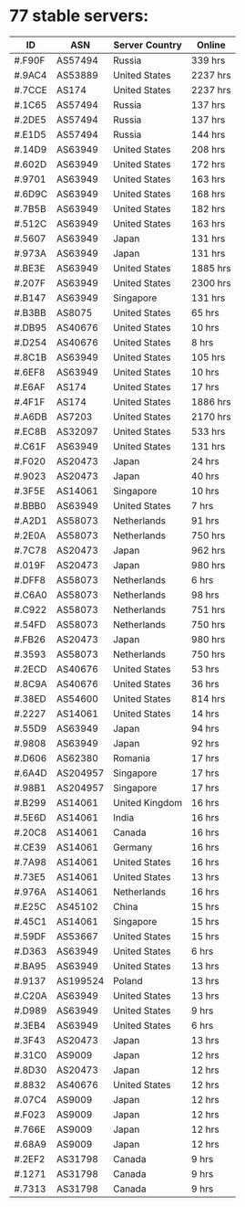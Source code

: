 # 77 stable servers:

| ID | ASN | Server Country | Online |
| ------ | ------ | ------ | ------ |
| #.F90F | AS57494 | Russia | 339 hrs |
| #.9AC4 | AS53889 | United States | 2237 hrs |
| #.7CCE | AS174 | United States | 2237 hrs |
| #.1C65 | AS57494 | Russia | 137 hrs |
| #.2DE5 | AS57494 | Russia | 137 hrs |
| #.E1D5 | AS57494 | Russia | 144 hrs |
| #.14D9 | AS63949 | United States | 208 hrs |
| #.602D | AS63949 | United States | 172 hrs |
| #.9701 | AS63949 | United States | 163 hrs |
| #.6D9C | AS63949 | United States | 168 hrs |
| #.7B5B | AS63949 | United States | 182 hrs |
| #.512C | AS63949 | United States | 163 hrs |
| #.5607 | AS63949 | Japan | 131 hrs |
| #.973A | AS63949 | Japan | 131 hrs |
| #.BE3E | AS63949 | United States | 1885 hrs |
| #.207F | AS63949 | United States | 2300 hrs |
| #.B147 | AS63949 | Singapore | 131 hrs |
| #.B3BB | AS8075 | United States | 65 hrs |
| #.DB95 | AS40676 | United States | 10 hrs |
| #.D254 | AS40676 | United States | 8 hrs |
| #.8C1B | AS63949 | United States | 105 hrs |
| #.6EF8 | AS63949 | United States | 10 hrs |
| #.E6AF | AS174 | United States | 17 hrs |
| #.4F1F | AS174 | United States | 1886 hrs |
| #.A6DB | AS7203 | United States | 2170 hrs |
| #.EC8B | AS32097 | United States | 533 hrs |
| #.C61F | AS63949 | United States | 131 hrs |
| #.F020 | AS20473 | Japan | 24 hrs |
| #.9023 | AS20473 | Japan | 40 hrs |
| #.3F5E | AS14061 | Singapore | 10 hrs |
| #.BBB0 | AS63949 | United States | 7 hrs |
| #.A2D1 | AS58073 | Netherlands | 91 hrs |
| #.2E0A | AS58073 | Netherlands | 750 hrs |
| #.7C78 | AS20473 | Japan | 962 hrs |
| #.019F | AS20473 | Japan | 980 hrs |
| #.DFF8 | AS58073 | Netherlands | 6 hrs |
| #.C6A0 | AS58073 | Netherlands | 98 hrs |
| #.C922 | AS58073 | Netherlands | 751 hrs |
| #.54FD | AS58073 | Netherlands | 750 hrs |
| #.FB26 | AS20473 | Japan | 980 hrs |
| #.3593 | AS58073 | Netherlands | 750 hrs |
| #.2ECD | AS40676 | United States | 53 hrs |
| #.8C9A | AS40676 | United States | 36 hrs |
| #.38ED | AS54600 | United States | 814 hrs |
| #.2227 | AS14061 | United States | 14 hrs |
| #.55D9 | AS63949 | Japan | 94 hrs |
| #.9808 | AS63949 | Japan | 92 hrs |
| #.D606 | AS62380 | Romania | 17 hrs |
| #.6A4D | AS204957 | Singapore | 17 hrs |
| #.98B1 | AS204957 | Singapore | 17 hrs |
| #.B299 | AS14061 | United Kingdom | 16 hrs |
| #.5E6D | AS14061 | India | 16 hrs |
| #.20C8 | AS14061 | Canada | 16 hrs |
| #.CE39 | AS14061 | Germany | 16 hrs |
| #.7A98 | AS14061 | United States | 16 hrs |
| #.73E5 | AS14061 | United States | 13 hrs |
| #.976A | AS14061 | Netherlands | 16 hrs |
| #.E25C | AS45102 | China | 15 hrs |
| #.45C1 | AS14061 | Singapore | 15 hrs |
| #.59DF | AS53667 | United States | 15 hrs |
| #.D363 | AS63949 | United States | 6 hrs |
| #.BA95 | AS63949 | United States | 13 hrs |
| #.9137 | AS199524 | Poland | 13 hrs |
| #.C20A | AS63949 | United States | 13 hrs |
| #.D989 | AS63949 | United States | 9 hrs |
| #.3EB4 | AS63949 | United States | 6 hrs |
| #.3F43 | AS20473 | Japan | 13 hrs |
| #.31C0 | AS9009 | Japan | 12 hrs |
| #.8D30 | AS20473 | Japan | 12 hrs |
| #.8832 | AS40676 | United States | 12 hrs |
| #.07C4 | AS9009 | Japan | 12 hrs |
| #.F023 | AS9009 | Japan | 12 hrs |
| #.766E | AS9009 | Japan | 12 hrs |
| #.68A9 | AS9009 | Japan | 12 hrs |
| #.2EF2 | AS31798 | Canada | 9 hrs |
| #.1271 | AS31798 | Canada | 9 hrs |
| #.7313 | AS31798 | Canada | 9 hrs |

